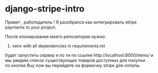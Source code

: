 # django-stripe-intro
Привет , работодатель ! 
Я разобрался как интегрировать stripe payments to your project.

После клонирования моего репозитория нужно:
1. venv with all dependencies in requirements.txt

будет запустить сервер и по  ти по ссылке 
http://localhost:8000/items/
и мы увидим список существующих товаров доступных для покупки .  
по кнопке Buy now вы перейдете на формочку stripe для оплаты.

